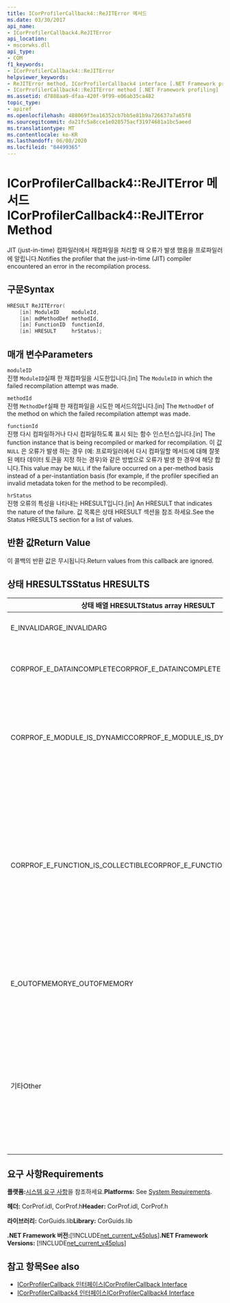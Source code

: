 ```yaml
---
title: ICorProfilerCallback4::ReJITError 메서드
ms.date: 03/30/2017
api_name:
- ICorProfilerCallback4.ReJITError
api_location:
- mscorwks.dll
api_type:
- COM
f1_keywords:
- ICorProfilerCallback4::ReJITError
helpviewer_keywords:
- ReJITError method, ICorProfilerCallback4 interface [.NET Framework profiling]
- ICorProfilerCallback4::ReJITError method [.NET Framework profiling]
ms.assetid: d7888aa9-dfaa-420f-9f99-e06ab35ca482
topic_type:
- apiref
ms.openlocfilehash: 488069f3ea16352cb7bb5e81b9a726637a7a65f8
ms.sourcegitcommit: da21fc5a8cce1e028575acf31974681a1bc5aeed
ms.translationtype: MT
ms.contentlocale: ko-KR
ms.lasthandoff: 06/08/2020
ms.locfileid: "84499365"
---
```

# <a name="icorprofilercallback4rejiterror-method"></a><span data-ttu-id="b9b50-102">ICorProfilerCallback4::ReJITError 메서드</span><span class="sxs-lookup"><span data-stu-id="b9b50-102">ICorProfilerCallback4::ReJITError Method</span></span>
<span data-ttu-id="b9b50-103">JIT (just-in-time) 컴파일러에서 재컴파일을 처리할 때 오류가 발생 했음을 프로파일러에 알립니다.</span><span class="sxs-lookup"><span data-stu-id="b9b50-103">Notifies the profiler that the just-in-time (JIT) compiler encountered an error in the recompilation process.</span></span>  
  
## <a name="syntax"></a><span data-ttu-id="b9b50-104">구문</span><span class="sxs-lookup"><span data-stu-id="b9b50-104">Syntax</span></span>  
  
```cpp  
HRESULT ReJITError(  
    [in] ModuleID    moduleId,  
    [in] mdMethodDef methodId,  
    [in] FunctionID  functionId,  
    [in] HRESULT     hrStatus);  
```  
  
## <a name="parameters"></a><span data-ttu-id="b9b50-105">매개 변수</span><span class="sxs-lookup"><span data-stu-id="b9b50-105">Parameters</span></span>  
 `moduleID`  
 <span data-ttu-id="b9b50-106">진행 `ModuleID`실패 한 재컴파일을 시도한입니다.</span><span class="sxs-lookup"><span data-stu-id="b9b50-106">[in] The `ModuleID` in which the failed recompilation attempt was made.</span></span>  
  
 `methodId`  
 <span data-ttu-id="b9b50-107">진행 `MethodDef`실패 한 재컴파일을 시도한 메서드의입니다.</span><span class="sxs-lookup"><span data-stu-id="b9b50-107">[in] The `MethodDef` of the method on which the failed recompilation attempt was made.</span></span>  
  
 `functionId`  
 <span data-ttu-id="b9b50-108">진행 다시 컴파일하거나 다시 컴파일하도록 표시 되는 함수 인스턴스입니다.</span><span class="sxs-lookup"><span data-stu-id="b9b50-108">[in] The function instance that is being recompiled or marked for recompilation.</span></span> <span data-ttu-id="b9b50-109">이 값 `NULL` 은 오류가 발생 하는 경우 (예: 프로파일러에서 다시 컴파일할 메서드에 대해 잘못 된 메타 데이터 토큰을 지정 하는 경우)와 같은 방법으로 오류가 발생 한 경우에 해당 합니다.</span><span class="sxs-lookup"><span data-stu-id="b9b50-109">This value may be `NULL` if the failure occurred on a per-method basis instead of a per-instantiation basis (for example, if the profiler specified an invalid metadata token for the method to be recompiled).</span></span>  
  
 `hrStatus`  
 <span data-ttu-id="b9b50-110">진행 오류의 특성을 나타내는 HRESULT입니다.</span><span class="sxs-lookup"><span data-stu-id="b9b50-110">[in] An HRESULT that indicates the nature of the failure.</span></span> <span data-ttu-id="b9b50-111">값 목록은 상태 HRESULT 섹션을 참조 하세요.</span><span class="sxs-lookup"><span data-stu-id="b9b50-111">See the Status HRESULTS section for a list of values.</span></span>  
  
## <a name="return-value"></a><span data-ttu-id="b9b50-112">반환 값</span><span class="sxs-lookup"><span data-stu-id="b9b50-112">Return Value</span></span>  
 <span data-ttu-id="b9b50-113">이 콜백의 반환 값은 무시됩니다.</span><span class="sxs-lookup"><span data-stu-id="b9b50-113">Return values from this callback are ignored.</span></span>  
  
## <a name="status-hresults"></a><span data-ttu-id="b9b50-114">상태 HRESULTS</span><span class="sxs-lookup"><span data-stu-id="b9b50-114">Status HRESULTS</span></span>  
  
|<span data-ttu-id="b9b50-115">상태 배열 HRESULT</span><span class="sxs-lookup"><span data-stu-id="b9b50-115">Status array HRESULT</span></span>|<span data-ttu-id="b9b50-116">설명</span><span class="sxs-lookup"><span data-stu-id="b9b50-116">Description</span></span>|  
|--------------------------|-----------------|  
|<span data-ttu-id="b9b50-117">E_INVALIDARG</span><span class="sxs-lookup"><span data-stu-id="b9b50-117">E_INVALIDARG</span></span>|<span data-ttu-id="b9b50-118">`moduleID`또는 `methodDef` 토큰이 인 `NULL` 경우</span><span class="sxs-lookup"><span data-stu-id="b9b50-118">The `moduleID` or `methodDef` token is `NULL`.</span></span>|  
|<span data-ttu-id="b9b50-119">CORPROF_E_DATAINCOMPLETE</span><span class="sxs-lookup"><span data-stu-id="b9b50-119">CORPROF_E_DATAINCOMPLETE</span></span>|<span data-ttu-id="b9b50-120">모듈은 아직 완전히 로드되지 않았거나 언로드되는 중입니다.</span><span class="sxs-lookup"><span data-stu-id="b9b50-120">The module is not fully loaded yet, or it is in the process of being unloaded.</span></span>|  
|<span data-ttu-id="b9b50-121">CORPROF_E_MODULE_IS_DYNAMIC</span><span class="sxs-lookup"><span data-stu-id="b9b50-121">CORPROF_E_MODULE_IS_DYNAMIC</span></span>|<span data-ttu-id="b9b50-122">지정 된 모듈이 동적으로 생성 된 경우 (예: `Reflection.Emit` )이 메서드에서 지원 되지 않습니다.</span><span class="sxs-lookup"><span data-stu-id="b9b50-122">The specified module was dynamically generated (for example, by `Reflection.Emit`), and is thus not supported by this method.</span></span>|  
|<span data-ttu-id="b9b50-123">CORPROF_E_FUNCTION_IS_COLLECTIBLE</span><span class="sxs-lookup"><span data-stu-id="b9b50-123">CORPROF_E_FUNCTION_IS_COLLECTIBLE</span></span>|<span data-ttu-id="b9b50-124">메서드는 수집 가능한 어셈블리로 인스턴스화되기 때문에 다시 컴파일할 수 없습니다.</span><span class="sxs-lookup"><span data-stu-id="b9b50-124">The method is instantiated into a collectible assembly, and is therefore not able to be recompiled.</span></span> <span data-ttu-id="b9b50-125">비 리플렉션 컨텍스트 (예:)에 정의 된 형식 및 함수를 수집 가능한 `List<MyCollectibleStruct>` 어셈블리로 인스턴스화할 수 있습니다.</span><span class="sxs-lookup"><span data-stu-id="b9b50-125">Note that types and functions defined in a non-reflection context (for example, `List<MyCollectibleStruct>`) can be instantiated into a collectible assembly.</span></span>|  
|<span data-ttu-id="b9b50-126">E_OUTOFMEMORY</span><span class="sxs-lookup"><span data-stu-id="b9b50-126">E_OUTOFMEMORY</span></span>|<span data-ttu-id="b9b50-127">지정 된 메서드를 JIT 다시 컴파일하도록 표시 하는 동안 CLR에 메모리가 부족 합니다.</span><span class="sxs-lookup"><span data-stu-id="b9b50-127">The CLR ran out of memory while trying to mark the specified method for JIT recompilation.</span></span>|  
|<span data-ttu-id="b9b50-128">기타</span><span class="sxs-lookup"><span data-stu-id="b9b50-128">Other</span></span>|<span data-ttu-id="b9b50-129">운영 체제가 CLR의 제어 범위를 벗어난 오류를 반환했습니다.</span><span class="sxs-lookup"><span data-stu-id="b9b50-129">The operating system returned a failure outside the control of the CLR.</span></span> <span data-ttu-id="b9b50-130">예를 들어 메모리 페이지의 액세스 보호를 변경 하는 시스템 호출이 실패 하면 운영 체제 오류가 표시 됩니다.</span><span class="sxs-lookup"><span data-stu-id="b9b50-130">For example, if a system call to change the access protection of a page of memory fails, the operating system error is displayed.</span></span>|  
  
## <a name="requirements"></a><span data-ttu-id="b9b50-131">요구 사항</span><span class="sxs-lookup"><span data-stu-id="b9b50-131">Requirements</span></span>  
 <span data-ttu-id="b9b50-132">**플랫폼:**[시스템 요구 사항](../../get-started/system-requirements.md)을 참조하세요.</span><span class="sxs-lookup"><span data-stu-id="b9b50-132">**Platforms:** See [System Requirements](../../get-started/system-requirements.md).</span></span>  
  
 <span data-ttu-id="b9b50-133">**헤더:** CorProf.idl, CorProf.h</span><span class="sxs-lookup"><span data-stu-id="b9b50-133">**Header:** CorProf.idl, CorProf.h</span></span>  
  
 <span data-ttu-id="b9b50-134">**라이브러리:** CorGuids.lib</span><span class="sxs-lookup"><span data-stu-id="b9b50-134">**Library:** CorGuids.lib</span></span>  
  
 <span data-ttu-id="b9b50-135">**.NET Framework 버전:**[!INCLUDE[net_current_v45plus](../../../../includes/net-current-v45plus-md.md)]</span><span class="sxs-lookup"><span data-stu-id="b9b50-135">**.NET Framework Versions:** [!INCLUDE[net_current_v45plus](../../../../includes/net-current-v45plus-md.md)]</span></span>  
  
## <a name="see-also"></a><span data-ttu-id="b9b50-136">참고 항목</span><span class="sxs-lookup"><span data-stu-id="b9b50-136">See also</span></span>

- [<span data-ttu-id="b9b50-137">ICorProfilerCallback 인터페이스</span><span class="sxs-lookup"><span data-stu-id="b9b50-137">ICorProfilerCallback Interface</span></span>](icorprofilercallback-interface.md)
- [<span data-ttu-id="b9b50-138">ICorProfilerCallback4 인터페이스</span><span class="sxs-lookup"><span data-stu-id="b9b50-138">ICorProfilerCallback4 Interface</span></span>](icorprofilercallback4-interface.md)
